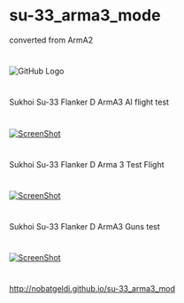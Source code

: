 # su-33_arma3_mode
converted from ArmA2
#
![GitHub Logo](https://github.com/Nobatgeldi/su-33_arma3_mod/blob/master/wall2.jpg)
#
Sukhoi Su-33 Flanker D ArmA3 AI flight test 
#
[![ScreenShot](https://raw.githubusercontent.com/Nobatgeldi/su-33_arma3_mod/master/1.png)](https://www.youtube.com/embed/rVLAkz9p-ck)
#
Sukhoi Su-33 Flanker D Arma 3 Test Flight
#
[![ScreenShot](https://raw.githubusercontent.com/Nobatgeldi/su-33_arma3_mod/master/2.png)](https://www.youtube.com/embed/brMAxmC_jGk)
#
Sukhoi Su-33 Flanker D ArmA3 Guns test
#
[![ScreenShot](https://raw.githubusercontent.com/Nobatgeldi/su-33_arma3_mod/master/3.png)](https://www.youtube.com/embed/i0BOneHkfrM)
#
http://nobatgeldi.github.io/su-33_arma3_mod

